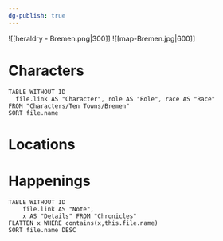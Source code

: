 ```yaml
---
dg-publish: true
---
```

![[heraldry - Bremen.png|300]]
![[map-Bremen.jpg|600]]
# Characters

```dataview 
TABLE WITHOUT ID
  file.link AS "Character", role AS "Role", race AS "Race"
FROM "Characters/Ten Towns/Bremen"
SORT file.name
```

# Locations
# Happenings
```dataview
TABLE WITHOUT ID
	file.link AS "Note", 
	x AS "Details" FROM "Chronicles"
FLATTEN x WHERE contains(x,this.file.name) 
SORT file.name DESC
```
